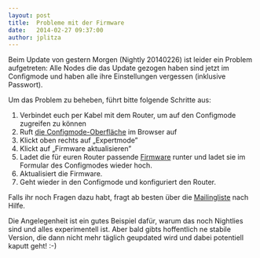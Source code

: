 ```yaml
---
layout: post
title:  Probleme mit der Firmware
date:   2014-02-27 09:37:00
author: jplitza
---
```

Beim Update von gestern Morgen (Nightly 20140226) ist leider ein Problem
aufgetreten: Alle Nodes die das Update gezogen haben sind jetzt im Configmode
und haben alle ihre Einstellungen vergessen (inklusive Passwort).

Um das Problem zu beheben, führt bitte folgende Schritte aus:

1. Verbindet euch per Kabel mit dem Router, um auf den Configmode zugreifen zu können
2. Ruft [die Configmode-Oberfläche](http://192.168.1.1/) im Browser auf
3. Klickt oben rechts auf „Expertmode”
4. Klickt auf „Firmware aktualisieren”
5. Ladet die für euren Router passende [Firmware] runter und ladet sie im Formular des Configmodes wieder hoch.
6. Aktualisiert die Firmware.
7. Geht wieder in den Configmode und konfiguriert den Router.

Falls ihr noch Fragen dazu habt, fragt ab besten über die [Mailingliste] nach Hilfe.

Die Angelegenheit ist ein gutes Beispiel dafür, warum das noch Nightlies sind und alles experimentell ist. Aber bald gibts hoffentlich ne stabile Version, die dann nicht mehr täglich geupdated wird und dabei potentiell kaputt geht! :-)

[Mailingliste]: mailto:liste@bremen.freifunk.net
[Firmware]: http://downloads.bremen.freifunk.net/firmware/nightly/

